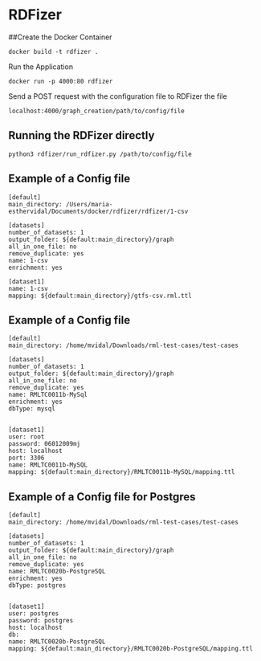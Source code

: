 # RDFizer

##Create the Docker Container

```
docker build -t rdfizer .
```

Run the Application

```
docker run -p 4000:80 rdfizer
```

Send a POST request with the configuration file to RDFizer the file

```
localhost:4000/graph_creation/path/to/config/file
```

## Running the RDFizer directly

```
python3 rdfizer/run_rdfizer.py /path/to/config/file
```


## Example of a Config file

```
[default]
main_directory: /Users/maria-esthervidal/Documents/docker/rdfizer/rdfizer/1-csv

[datasets]
number_of_datasets: 1
output_folder: ${default:main_directory}/graph
all_in_one_file: no
remove_duplicate: yes
name: 1-csv
enrichment: yes

[dataset1]
name: 1-csv
mapping: ${default:main_directory}/gtfs-csv.rml.ttl 
```

## Example of a Config file

```
[default]
main_directory: /home/mvidal/Downloads/rml-test-cases/test-cases

[datasets]
number_of_datasets: 1
output_folder: ${default:main_directory}/graph
all_in_one_file: no
remove_duplicate: yes
name: RMLTC0011b-MySql
enrichment: yes
dbType: mysql


[dataset1]
user: root
password: 06012009mj
host: localhost
port: 3306
name: RMLTC0011b-MySQL
mapping: ${default:main_directory}/RMLTC0011b-MySQL/mapping.ttl
```

## Example of a Config file for Postgres

```
[default]
main_directory: /home/mvidal/Downloads/rml-test-cases/test-cases

[datasets]
number_of_datasets: 1
output_folder: ${default:main_directory}/graph
all_in_one_file: no
remove_duplicate: yes
name: RMLTC0020b-PostgreSQL
enrichment: yes
dbType: postgres


[dataset1]
user: postgres
password: postgres
host: localhost
db: 
name: RMLTC0020b-PostgreSQL
mapping: ${default:main_directory}/RMLTC0020b-PostgreSQL/mapping.ttl 
```